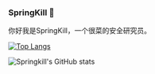 ### SpringKill 👋

你好我是SpringKill，一个很菜的安全研究员。
<!--
**springkill/springkill** is a ✨ _special_ ✨ repository because its `README.md` (this file) appears on your GitHub profile.

Here are some ideas to get you started:

- 🔭 I’m currently working on ...
- 🌱 I’m currently learning ...
- 👯 I’m looking to collaborate on ...
- 🤔 I’m looking for help with ...
- 💬 Ask me about ...
- 📫 How to reach me: ...
- 😄 Pronouns: ...
- ⚡ Fun fact: ...
-->

[![Top Langs](https://github-readme-stats.vercel.app/api/top-langs/?username=springkill)](https://github.com/springkill/github-readme-stats)

![Springkill's GitHub stats](https://github-readme-stats.vercel.app/api?username=springkill&show_icons=true&theme=tokyonight)

